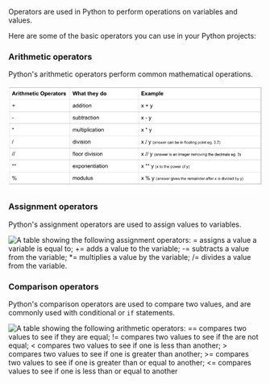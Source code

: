 Operators are used in Python to perform operations on variables and values.

Here are some of the basic operators you can use in your Python projects:

### Arithmetic operators

Python's arithmetic operators perform common mathematical operations.

![A table showing the following arithmetic operators: + performs addition; - performs subtraction; * performs multiplication; / performs division; // performs floor division where the answer is an integer removing the decimals; ** performs exponentiation; % performs the modulus function.](images/arithmetic_operators.png)

### Assignment operators

Python's assignment operators are used to assign values to variables.

![A table showing the following assignment operators: = assigns a value a variable is equal to; += adds a value to the variable; -= subtracts a value from the variable; *= multiplies a value by the variable; /= divides a value from the variable.](images/assignment.operators.png)

### Comparison operators

Python's comparison operators are used to compare two values, and are commonly used with conditional or `if` statements.

![A table showing the following arithmetic operators: == compares two values to see if they are equal; != compares two values to see if the are not equal; < compares two values to see if one is less than another; > compares two values to see if one is greater than another; >= compares two values to see if one is greater than or equal to another; <= compares values to see if one is less than or equal to another](images/comparison_operators.pngarithmet)